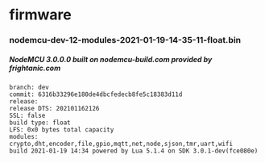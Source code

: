 # firmware

### nodemcu-dev-12-modules-2021-01-19-14-35-11-float.bin

##### NodeMCU 3.0.0.0 built on nodemcu-build.com provided by frightanic.com
	branch: dev
	commit: 6316b33296e180de4dbcfedecb8fe5c18383d11d
	release: 
	release DTS: 202101162126
	SSL: false
	build type: float
	LFS: 0x0 bytes total capacity
	modules: crypto,dht,encoder,file,gpio,mqtt,net,node,sjson,tmr,uart,wifi
 	build 2021-01-19 14:34 powered by Lua 5.1.4 on SDK 3.0.1-dev(fce080e)